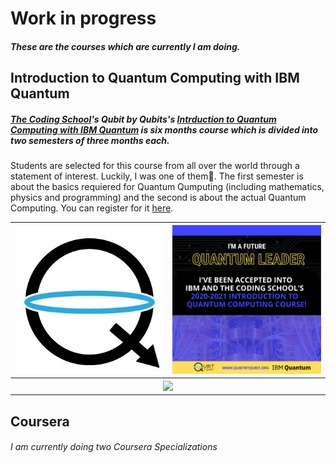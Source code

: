 # Work in progress


##### These are the courses which are currently I am doing.


## Introduction to Quantum Computing with IBM Quantum
##### [The Coding School](https://www.codeconnects.org/)'s Qubit by Qubits's [Intrduction to Quantum Computing with IBM Quantum](https://www.qubitbyqubit.org/programs) is six months course which is divided into two semesters of three months each.
Students are selected for this course from all over the world through a statement of interest. Luckily, I was one of them🎉. The first semester is about the basics requiered for Quantum Qumputing (including mathematics, physics and programming) and the second is about the actual Quantum Computing. You can register for it [here](https://www.qubitbyqubit.org/register).

<table>
  <tr>
    <th width="50%"><img src="qubitbyqubit.jpg"></th>
    <th width="50%"><img src="Accepted Quantum Students.png" width1="100%"></th>
  </tr>
  <tr>
    <th colspan="2" width="80%"><img src="qxq-circuit-animation-29-sept.gif"></th>
  </tr>
<table>
  
## Coursera

###### I am currently doing two Coursera Specializations

